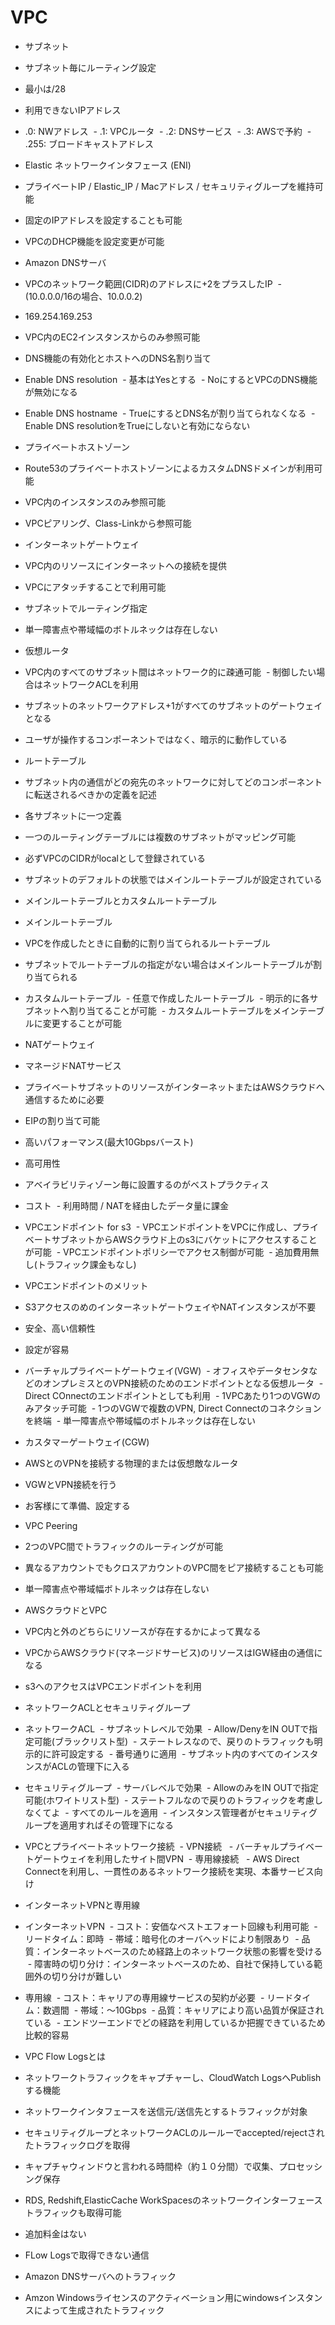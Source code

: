 # VPC

- サブネット
 - サブネット毎にルーティング設定
 - 最小は/28
 - 利用できないIPアドレス
  - .0: NWアドレス
  - .1: VPCルータ
  - .2: DNSサービス
  - .3: AWSで予約
  - .255: ブロードキャストアドレス
  
- Elastic ネットワークインタフェース (ENI)
 - プライベートIP / Elastic_IP / Macアドレス / セキュリティグループを維持可能
 - 固定のIPアドレスを設定することも可能
 - VPCのDHCP機能を設定変更が可能
 
- Amazon DNSサーバ
 - VPCのネットワーク範囲(CIDR)のアドレスに+2をプラスしたIP
  - (10.0.0.0/16の場合、10.0.0.2)
  - 169.254.169.253
 - VPC内のEC2インスタンスからのみ参照可能
 
- DNS機能の有効化とホストへのDNS名割り当て
 - Enable DNS resolution
  - 基本はYesとする
  - NoにするとVPCのDNS機能が無効になる
 - Enable DNS hostname
  - TrueにするとDNS名が割り当てられなくなる
  - Enable DNS resolutionをTrueにしないと有効にならない
  
- プライベートホストゾーン
 - Route53のプライベートホストゾーンによるカスタムDNSドメインが利用可能
 - VPC内のインスタンスのみ参照可能
 - VPCピアリング、Class-Linkから参照可能
 
- インターネットゲートウェイ
 - VPC内のリソースにインターネットへの接続を提供
 - VPCにアタッチすることで利用可能
 - サブネットでルーティング指定
 - 単一障害点や帯域幅のボトルネックは存在しない
 
- 仮想ルータ
 - VPC内のすべてのサブネット間はネットワーク的に疎通可能
  - 制御したい場合はネットワークACLを利用
 - サブネットのネットワークアドレス+1がすべてのサブネットのゲートウェイとなる
 - ユーザが操作するコンポーネントではなく、暗示的に動作している
 
- ルートテーブル
 - サブネット内の通信がどの宛先のネットワークに対してどのコンポーネントに転送されるべきかの定義を記述
 - 各サブネットに一つ定義
 - 一つのルーティングテーブルには複数のサブネットがマッピング可能
 - 必ずVPCのCIDRがlocalとして登録されている
 - サブネットのデフォルトの状態ではメインルートテーブルが設定されている

- メインルートテーブルとカスタムルートテーブル
 - メインルートテーブル
  - VPCを作成したときに自動的に割り当てられるルートテーブル
  - サブネットでルートテーブルの指定がない場合はメインルートテーブルが割り当てられる
 - カスタムルートテーブル
  - 任意で作成したルートテーブル
  - 明示的に各サブネットへ割り当てることが可能
  - カスタムルートテーブルをメインテーブルに変更することが可能

- NATゲートウェイ
 - マネージドNATサービス
 - プライベートサブネットのリソースがインターネットまたはAWSクラウドへ通信するために必要
 - EIPの割り当て可能
 - 高いパフォーマンス(最大10Gbpsバースト)
 - 高可用性
 - アベイラビリティゾーン毎に設置するのがベストプラクティス
 - コスト
  - 利用時間 / NATを経由したデータ量に課金
  
 - VPCエンドポイント for s3
  - VPCエンドポイントをVPCに作成し、プライベートサブネットからAWSクラウド上のs3にバケットにアクセスすることが可能
  - VPCエンドポイントポリシーでアクセス制御が可能
  - 追加費用無し(トラフィック課金もなし)
  
- VPCエンドポイントのメリット
 - S3アクセスのめのインターネットゲートウェイやNATインスタンスが不要
 - 安全、高い信頼性
 - 設定が容易
 
 - バーチャルプライベートゲートウェイ(VGW)
  - オフィスやデータセンタなどのオンプレミスとのVPN接続のためのエンドポイントとなる仮想ルータ
  - Direct COnnectのエンドポイントとしても利用
  - 1VPCあたり1つのVGWのみアタッチ可能
  - 1つのVGWで複数のVPN, Direct Connectのコネクションを終端
  - 単一障害点や帯域幅のボトルネックは存在しない

- カスタマーゲートウェイ(CGW)
 - AWSとのVPNを接続する物理的または仮想敵なルータ
 - VGWとVPN接続を行う
 - お客様にて準備、設定する
 
- VPC Peering
 - 2つのVPC間でトラフィックのルーティングが可能
 - 異なるアカウントでもクロスアカウントのVPC間をピア接続することも可能
 - 単一障害点や帯域幅ボトルネックは存在しない
 
- AWSクラウドとVPC
 - VPC内と外のどちらにリソースが存在するかによって異なる
 - VPCからAWSクラウド(マネージドサービス)のリソースはIGW経由の通信になる
 - s3へのアクセスはVPCエンドポイントを利用
 
- ネットワークACLとセキュリティグループ
 - ネットワークACL
  - サブネットレベルで効果
  - Allow/DenyをIN OUTで指定可能(ブラックリスト型)
  - ステートレスなので、戻りのトラフィックも明示的に許可設定する
  - 番号通りに適用
  - サブネット内のすべてのインスタンスがACLの管理下に入る
 - セキュリティグループ
  - サーバレベルで効果
  - AllowのみをIN OUTで指定可能(ホワイトリスト型)
  - ステートフルなので戻りのトラフィックを考慮しなくてよ
  - すべてのルールを適用
  - インスタンス管理者がセキュリティグループを適用すればその管理下になる
  
 - VPCとプライベートネットワーク接続
  - VPN接続
   - バーチャルプライベートゲートウェイを利用したサイト間VPN
  - 専用線接続
   - AWS Direct Connectを利用し、一貫性のあるネットワーク接続を実現、本番サービス向け
   
- インターネットVPNと専用線
 - インターネットVPN
  - コスト：安価なベストエフォート回線も利用可能
  - リードタイム：即時
  - 帯域：暗号化のオーバヘッドにより制限あり
  - 品質：インターネットベースのため経路上のネットワーク状態の影響を受ける
  - 障害時の切り分け：インターネットベースのため、自社で保持している範囲外の切り分けが難しい
 - 専用線
  - コスト：キャリアの専用線サービスの契約が必要
  - リードタイム：数週間
  - 帯域：～10Gbps
  - 品質：キャリアにより高い品質が保証されている
  - エンドツーエンドでどの経路を利用しているか把握できているため比較的容易

- VPC Flow Logsとは
 - ネットワークトラフィックをキャプチャーし、CloudWatch LogsへPublishする機能
 - ネットワークインタフェースを送信元/送信先とするトラフィックが対象
 - セキュリティグループとネットワークACLのルールーでaccepted/rejectされたトラフィックログを取得
 - キャプチャウィンドウと言われる時間枠（約１０分間）で収集、プロセッシング保存
 - RDS, Redshift,ElasticCache WorkSpacesのネットワークインターフェーストラフィックも取得可能
 - 追加料金はない
 
- FLow Logsで取得できない通信
 - Amazon DNSサーバへのトラフィック
 - Amzon Windowsライセンスのアクティベーション用にwindowsインスタンスによって生成されたトラフィック
 
